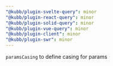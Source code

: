 ```yaml
---
"@kubb/plugin-svelte-query": minor
"@kubb/plugin-react-query": minor
"@kubb/plugin-solid-query": minor
"@kubb/plugin-vue-query": minor
"@kubb/plugin-client": minor
"@kubb/plugin-swr": minor
---
```


`paramsCasing` to define casing for params
